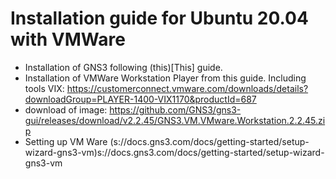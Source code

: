# Installation guide for Ubuntu 20.04 with VMWare

- Installation of GNS3 following (this)[This] guide.
- Installation of VMWare Workstation Player from this guide. Including tools VIX: https://customerconnect.vmware.com/downloads/details?downloadGroup=PLAYER-1400-VIX1170&productId=687
- download of image: https://github.com/GNS3/gns3-gui/releases/download/v2.2.45/GNS3.VM.VMware.Workstation.2.2.45.zip
- Setting up VM Ware (s://docs.gns3.com/docs/getting-started/setup-wizard-gns3-vm)s://docs.gns3.com/docs/getting-started/setup-wizard-gns3-vm
